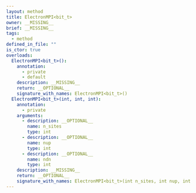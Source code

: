 ```yaml
---
layout: method
title: ElectronMPI<bit_t>
owner: __MISSING__
brief: __MISSING__
tags:
  - method
defined_in_file: ""
is_ctor: true
overloads:
  ElectronMPI<bit_t>():
    annotation:
      - private
      - default
    description: __MISSING__
    return: __OPTIONAL__
    signature_with_names: ElectronMPI<bit_t>()
  ElectronMPI<bit_t>(int, int, int):
    annotation:
      - private
    arguments:
      - description: __OPTIONAL__
        name: n_sites
        type: int
      - description: __OPTIONAL__
        name: nup
        type: int
      - description: __OPTIONAL__
        name: ndn
        type: int
    description: __MISSING__
    return: __OPTIONAL__
    signature_with_names: ElectronMPI<bit_t>(int n_sites, int nup, int ndn)
---
```

